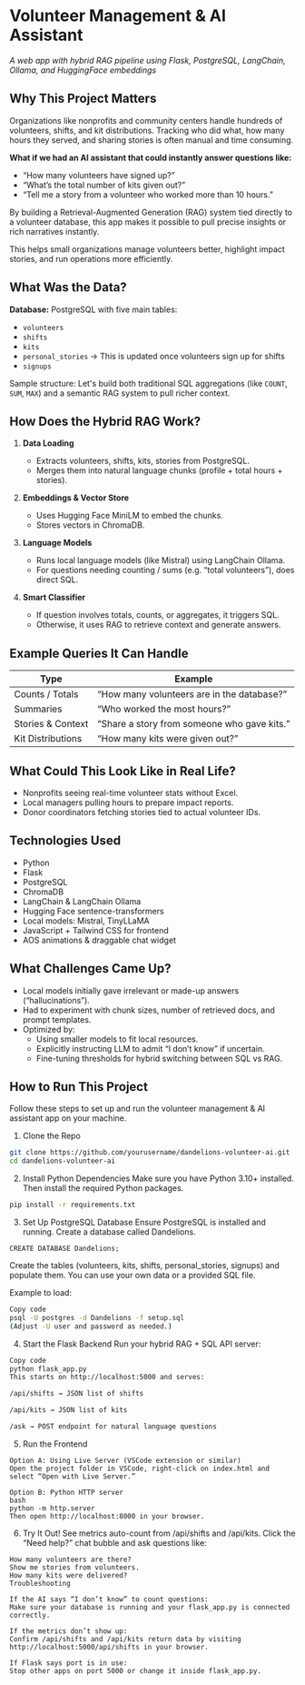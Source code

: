 
# Volunteer Management & AI Assistant  
*A web app with hybrid RAG pipeline using Flask, PostgreSQL, LangChain, Ollama, and HuggingFace embeddings*

## Why This Project Matters

Organizations like nonprofits and community centers handle hundreds of volunteers, shifts, and kit distributions. Tracking who did what, how many hours they served, and sharing stories is often manual and time consuming.

**What if we had an AI assistant that could instantly answer questions like:**
- “How many volunteers have signed up?”
- “What’s the total number of kits given out?”
- “Tell me a story from a volunteer who worked more than 10 hours.”

By building a Retrieval-Augmented Generation (RAG) system tied directly to a volunteer database, this app makes it possible to pull precise insights or rich narratives instantly.

This helps small organizations manage volunteers better, highlight impact stories, and run operations more efficiently.

## What Was the Data?

**Database:** PostgreSQL with five main tables:

- `volunteers`  
- `shifts`  
- `kits`  
- `personal_stories`  -> This is updated once volunteers sign up for shifts
- `signups`

Sample structure:
Let's build both traditional SQL aggregations (like `COUNT`, `SUM`, `MAX`) and a semantic RAG system to pull richer context.

## How Does the Hybrid RAG Work?

1. **Data Loading**  
   - Extracts volunteers, shifts, kits, stories from PostgreSQL.
   - Merges them into natural language chunks (profile + total hours + stories).

2. **Embeddings & Vector Store**  
   - Uses Hugging Face MiniLM to embed the chunks.
   - Stores vectors in ChromaDB.

3. **Language Models**  
   - Runs local language models (like Mistral) using LangChain Ollama.
   - For questions needing counting / sums (e.g. “total volunteers”), does direct SQL.

4. **Smart Classifier**  
   - If question involves totals, counts, or aggregates, it triggers SQL.  
   - Otherwise, it uses RAG to retrieve context and generate answers.

## Example Queries It Can Handle

| Type                  | Example                                       |
|------------------------|-----------------------------------------------|
| Counts / Totals        | “How many volunteers are in the database?”    |
| Summaries              | “Who worked the most hours?”                  |
| Stories & Context      | “Share a story from someone who gave kits.”   |
| Kit Distributions      | “How many kits were given out?”               |

## What Could This Look Like in Real Life?

- Nonprofits seeing real-time volunteer stats without Excel.
- Local managers pulling hours to prepare impact reports.
- Donor coordinators fetching stories tied to actual volunteer IDs.

## Technologies Used

- Python  
- Flask  
- PostgreSQL  
- ChromaDB  
- LangChain & LangChain Ollama  
- Hugging Face sentence-transformers  
- Local models: Mistral, TinyLLaMA  
- JavaScript + Tailwind CSS for frontend  
- AOS animations & draggable chat widget

## What Challenges Came Up?

- Local models initially gave irrelevant or made-up answers (“hallucinations”).
- Had to experiment with chunk sizes, number of retrieved docs, and prompt templates.
- Optimized by:
  - Using smaller models to fit local resources.
  - Explicitly instructing LLM to admit “I don’t know” if uncertain.
  - Fine-tuning thresholds for hybrid switching between SQL vs RAG.

## How to Run This Project

Follow these steps to set up and run the volunteer management & AI assistant app on your machine.

1. Clone the Repo
```bash
git clone https://github.com/yourusername/dandelions-volunteer-ai.git
cd dandelions-volunteer-ai
```
2. Install Python Dependencies
Make sure you have Python 3.10+ installed.
Then install the required Python packages.
```bash
pip install -r requirements.txt
```
3. Set Up PostgreSQL Database
Ensure PostgreSQL is installed and running.
Create a database called Dandelions.
```
CREATE DATABASE Dandelions;
```
Create the tables (volunteers, kits, shifts, personal_stories, signups) and populate them.
You can use your own data or a provided SQL file.

Example to load:

```bash
Copy code
psql -U postgres -d Dandelions -f setup.sql
(Adjust -U user and password as needed.)
```

4. Start the Flask Backend
Run your hybrid RAG + SQL API server:
```bash
Copy code
python flask_app.py
This starts on http://localhost:5000 and serves:

/api/shifts → JSON list of shifts

/api/kits → JSON list of kits

/ask → POST endpoint for natural language questions
```

5. Run the Frontend
```
Option A: Using Live Server (VSCode extension or similar)
Open the project folder in VSCode, right-click on index.html and select “Open with Live Server.”

Option B: Python HTTP server
bash
python -m http.server
Then open http://localhost:8000 in your browser.
```
6. Try It Out!
See metrics auto-count from /api/shifts and /api/kits. Click the “Need help?” chat bubble and ask questions like:
```
How many volunteers are there?
Show me stories from volunteers.
How many kits were delivered?
Troubleshooting

If the AI says “I don’t know” to count questions:
Make sure your database is running and your flask_app.py is connected correctly.

If the metrics don’t show up:
Confirm /api/shifts and /api/kits return data by visiting http://localhost:5000/api/shifts in your browser.

If Flask says port is in use:
Stop other apps on port 5000 or change it inside flask_app.py.
```


